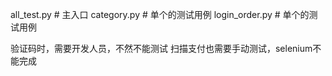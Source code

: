 all_test.py  # 主入口
category.py  # 单个的测试用例
login_order.py  # 单个的测试用例


验证码时，需要开发人员，不然不能测试
扫描支付也需要手动测试，selenium不能完成


